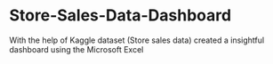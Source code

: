 # Store-Sales-Data-Dashboard
With the help of Kaggle dataset (Store sales data) created a insightful dashboard using the Microsoft Excel 
